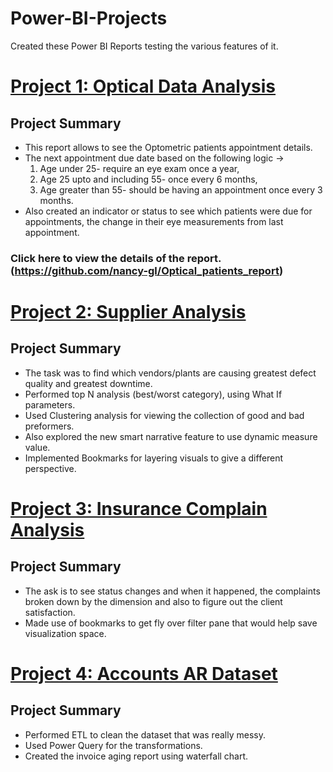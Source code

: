 # Power-BI-Projects
Created these Power BI Reports testing the various features of it. 

# [Project 1: Optical Data Analysis](https://github.com/nancy-gl/Optical_patients_report)
## Project Summary 
* This report allows to see the Optometric patients appointment details.
* The next appointment due date based on the following logic -> 
  1. Age under 25- require an eye exam once a year,
  2. Age 25 upto and including 55- once every 6 months,
  3. Age greater than 55- should be having an appointment once every 3 months.
* Also created an indicator or status to see which patients were due for appointments, the change in their eye measurements from last appointment.
### Click here to view the details of the report. (https://github.com/nancy-gl/Optical_patients_report)

# [Project 2: Supplier Analysis](https://github.com/nancy-gl/Supplier_Analysis_report)
## Project Summary
* The task was to find which vendors/plants are causing greatest defect quality and greatest downtime.
* Performed top N analysis (best/worst category), using What If parameters.
* Used Clustering analysis for viewing the collection of good and bad preformers.
* Also explored the new smart narrative feature to use dynamic measure value.
* Implemented Bookmarks for layering visuals to give a different perspective.

# [Project 3: Insurance Complain Analysis](https://github.com/nancy-gl/Reports)
## Project Summary
* The ask is to see status changes and when it happened, the complaints broken down by the dimension and also to figure out the client satisfaction.
* Made use of bookmarks to get fly over filter pane that would help save visualization space.

# [Project 4: Accounts AR Dataset](https://github.com/nancy-gl/Reports)
## Project Summary
* Performed ETL to clean the dataset that was really messy.
* Used Power Query for the transformations. 
* Created the invoice aging report using waterfall chart.
